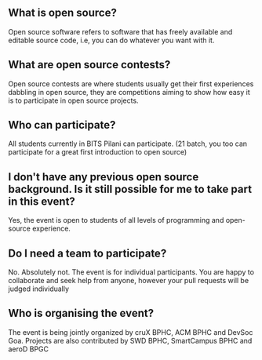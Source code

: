 ## What is open source?

Open source software refers to software that has freely available and editable source code, i.e, you can do whatever you want with it.

## What are open source contests?

Open source contests are where students usually get their first experiences dabbling in open source, they are competitions aiming to show how easy it is to participate in open source projects.

## Who can participate?

All students currently in BITS Pilani can participate.
(21 batch, you too can participate for a great first introduction to open source)

## I don't have any previous open source background. Is it still possible for me to take part in this event?

Yes, the event is open to students of all levels of programming and open-source experience.

## Do I need a team to participate?

No. Absolutely not. The event is for individual participants. You are happy to collaborate and seek help from anyone, however your pull requests will be judged individually

## Who is organising the event?

The event is being jointly organized by cruX BPHC, ACM BPHC and DevSoc Goa. Projects are also contributed by SWD BPHC, SmartCampus BPHC and aeroD BPGC
